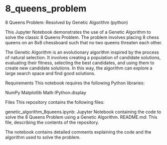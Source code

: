 # 8_queens_problem
8 Queens Problem: Resolved by Genetic Algorithm (python)

This Jupyter Notebook demonstrates the use of a Genetic Algorithm to solve the classic 8 Queens Problem. The problem involves placing 8 chess queens on an 8x8 chessboard such that no two queens threaten each other.

The Genetic Algorithm is an evolutionary algorithm inspired by the process of natural selection. It involves creating a population of candidate solutions, evaluating their fitness, selecting the best candidates, and using them to create new candidate solutions. In this way, the algorithm can explore a large search space and find good solutions.

Requirements
This notebook requires the following Python libraries:

NumPy
Matplotlib
Math
IPython.display

Files
This repository contains the following files:

genetic_algorithm_8queens.ipynb: Jupyter Notebook containing the code to solve the 8 Queens Problem using a Genetic Algorithm.
README.md: This file, describing the contents of the repository.

The notebook contains detailed comments explaining the code and the algorithm used to solve the problem.
